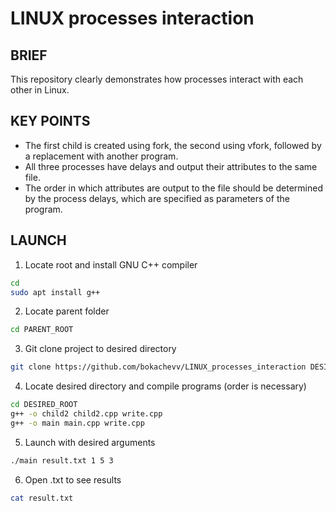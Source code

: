 # LINUX processes interaction
## BRIEF
This repository clearly demonstrates how processes interact with each other in Linux.
## KEY POINTS
- The first child is created using fork, the second using vfork, followed by a replacement with another program.
- All three processes have delays and output their attributes to the same file.
- The order in which attributes are output to the file
  should be determined by the process delays, which are specified as parameters
  of the program.
## LAUNCH
1. Locate root and install GNU C++ compiler
```bash
cd
sudo apt install g++
```
2. Locate parent folder
```bash
cd PARENT_ROOT
```
3. Git clone project to desired directory
```bash   
git clone https://github.com/bokachevv/LINUX_processes_interaction DESIRED_DIR
```
4. Locate desired directory and compile programs (order is necessary)
```bash
cd DESIRED_ROOT
g++ -o child2 child2.cpp write.cpp
g++ -o main main.cpp write.cpp
```
5. Launch with desired arguments
```bash
./main result.txt 1 5 3
```
6. Open .txt to see results
```bash
cat result.txt
```